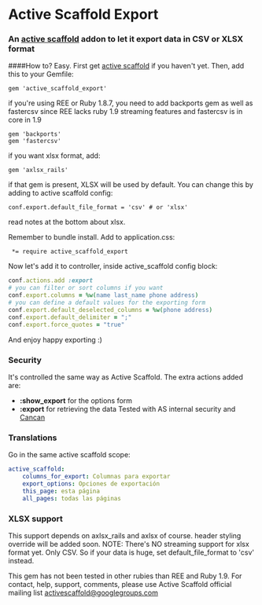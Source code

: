 # Active Scaffold Export
### An [active scaffold](https://github.com/activescaffold/active_scaffold) addon to let it export data in CSV or XLSX format

####How to?
Easy. First get [active scaffold](https://github.com/activescaffold/active_scaffold) if you haven't yet. 
Then, add this to your Gemfile:
```
gem 'active_scaffold_export'
```
if you're using REE or Ruby 1.8.7, you need to add backports gem as well as fastercsv since REE lacks ruby 1.9 streaming features and fastercsv is in core in 1.9
```
gem 'backports'
gem 'fastercsv'
```
if you want xlsx format, add:
```
gem 'axlsx_rails'
```
if that gem is present, XLSX will be used by default. 
You can change this by adding to active scaffold config:
```
conf.export.default_file_format = 'csv' # or 'xlsx' 
```
read notes at the bottom about xlsx.

Remember to bundle install.
Add to application.css:
```
 *= require active_scaffold_export
```

Now let's add it to controller, inside active_scaffold config block:
```ruby
conf.actions.add :export
# you can filter or sort columns if you want
conf.export.columns = %w(name last_name phone address) 
# you can define a default values for the exporting form
conf.export.default_deselected_columns = %w(phone address)
conf.export.default_delimiter = ";"
conf.export.force_quotes = "true"
```
And enjoy happy exporting :)

### Security
It's controlled the same way as Active Scaffold. The extra actions added are:
* **:show_export** for the options form
* **:export** for retrieving the data
Tested with AS internal security and [Cancan](https://github.com/ryanb/cancan)

### Translations 
Go in the same active scaffold scope:
```yaml
active_scaffold:
    columns_for_export: Columnas para exportar
    export_options: Opciones de exportación
    this_page: esta página
    all_pages: todas las páginas 
```

### XLSX support 
This support depends on axlsx_rails and axlsx of course. 
header styling override will be added soon. 
NOTE: There's NO streaming support for xlsx format yet. Only CSV. So if your data is huge, set default_file_format to 'csv' instead.  

This gem has not been tested in other rubies than REE and Ruby 1.9. 
For contact, help, support, comments, please use Active Scaffold official mailing list  activescaffold@googlegroups.com

